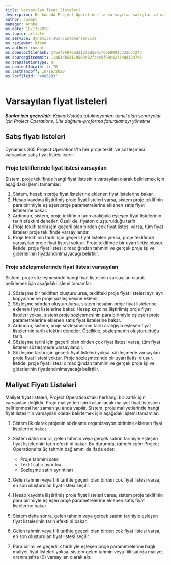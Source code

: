 ```yaml
---
title: Varsayılan fiyat listeleri
description: Bu konuda Project Operations'ta varsayılan satışlar ve maliyet fiyatı listeleri kopyalanması hakkında bilgi sağlanır.
author: rumant
manager: Annbe
ms.date: 10/13/2020
ms.topic: article
ms.service: dynamics-365-customerservice
ms.reviewer: kfend
ms.author: rumant
ms.openlocfilehash: 275ef9b9706d212a6da0dc7c060081c3226572f3
ms.sourcegitcommit: 11a61db54119503e82faec5f99c4273e8d1247e5
ms.translationtype: HT
ms.contentlocale: tr-TR
ms.lasthandoff: 10/16/2020
ms.locfileid: "4086203"
---
```

# <a name="default-price-lists"></a>Varsayılan fiyat listeleri

_**Şunlar için geçerlidir:** Kaynak/stoğu tutulmayanları temel alan senaryolar için Project Operations, Lite dağıtımı-proforma faturalamayı yönetme_

## <a name="sales-price-lists"></a>Satış fiyatı listeleri

Dynamics 365 Project Operations'ta her proje teklifi ve sözleşmesi varsayılan satış fiyat listesi içerir. 

### <a name="price-list-default-on-project-quotes"></a>Proje tekliflerinde fiyat listesi varsayılan
Sistem, proje teklifinde hangi fiyat listesinin varsayılan olarak belirlemek için aşağıdaki işlemi tamamlar:

1. Sistem, hesabın proje fiyat listelerine eklenen fiyat listelerine bakar. 
2. Hesap kaydına iliştirilmiş proje fiyat listeleri varsa, sistem proje teklifinin para birimiyle eşleşen proje parametrelerine eklenen satış fiyat listelerine bakar.
3. Ardından, sistem, proje teklifinin tarih aralığıyla eşleşen fiyat listelerinin tarih efektini denetler. Özellikle, fiyaton oluşturulduğu tarih.
4. Proje teklifi tarihi için geçerli olan birden çok fiyat listesi varsa, tüm fiyat listeleri proje teklifinde varsayılandır.
5. Proje teklifi nin tarihi için geçerli fiyat listeleri yoksa, proje teklifinde varsayılan proje fiyat listesi yoktur. Proje teklifinde bir uyarı iletisi oluşur. İletide, proje fiyat listesi olmadığından tahmini ve gerçek proje işi ve giderlerinin fiyatlandırılmayacağı belirtilir.

### <a name="price-list-default-on-project-contracts"></a>Proje sözleşmelerinde fiyat listesi varsayılan 
Sistem, proje sözleşmesinde hangi fiyat listesinin varsayılan olarak belirlemek için aşağıdaki işlemi tamamlar:

1. Sözleşme bir tekliften oluşturulursa, teklifteki proje fiyat listeleri ayrı ayrı kopyalanır ve proje sözleşmesine eklenir.
2. Sözleşme sıfırdan oluşturulursa, sistem hesabın proje fiyat listelerine eklenen fiyat listelerine bakar. Hesap kaydına iliştirilmiş proje fiyat listeleri yoksa, sistem proje sözleşmesinin para birimiyle eşleşen proje parametrelerine eklenen satış fiyat listelerine bakar.
4. Ardından, sistem, proje sözleşmesinin tarih aralığıyla eşleşen fiyat listelerinin tarih efektini denetler. Özellikle, sözleşmenin oluşturulduğu tarih.
5. Sözleşme tarihi için geçerli olan birden çok fiyat listesi varsa, tüm fiyat listeleri sözleşmede varsayılandır.
6. Sözleşme tarihi için geçerli fiyat listeleri yoksa, sözleşmede varsayılan proje fiyat listesi yoktur. Proje sözleşmesinde bir uyarı iletisi oluşur. İletide, proje fiyat listesi olmadığından tahmini ve gerçek proje işi ve giderlerinin fiyatlandırılmayacağı belirtilir.

## <a name="cost-price-lists"></a>Maliyet Fiyatı Listeleri

Maliyet fiyat listeleri, Project Operations'taki herhangi bir varlık için varsayılan değildir. Proje maliyetleri için kullanılacak maliyet fiyat listesinin belirlenmesi her zaman şu anda yapılır. Sistem, proje maliyetlerinde hangi fiyat listesinin varsayılan olarak belirlemek için aşağıdaki işlemi tamamlar:

1. Sistem ilk olarak projenin sözleşme organizasyon birimine eklenen fiyat listelerine bakar.
2. Sistem daha sonra, gelen tahmin veya gerçek satırın tarihiyle eşleşen fiyat listelerinin tarih efekti'ni bakar. Bu durumda, *tahmin satırı* Project Operations'ta üç tahmin bağlamını da ifade eder:

    - Proje tahmini satırı
    - Teklif satırı ayrıntısı
    - Sözleşme satırı ayrıntıları
  
3. Gelen tahmin veya fiili tarihte geçerli olan birden çok fiyat listesi varsa, en son oluşturulan fiyat listesi seçilir.
4. Hesap kaydına iliştirilmiş proje fiyat listeleri varsa, sistem proje teklifinin para birimiyle eşleşen proje parametrelerine eklenen satış fiyat listelerine bakar.
5. Sistem daha sonra, gelen tahmin veya gerçek satırın tarihiyle eşleşen fiyat listelerinin tarih efekti'ni bakar. 
6. Gelen tahmin veya fiili tarihte geçerli olan birden çok fiyat listesi varsa, en son oluşturulan fiyat listesi seçilir.
7. Para birimi ve geçerlilik tarihiyle eşleşen proje parametrelerine bağlı maliyet fiyat listeleri yoksa, sistem gelen tahmin veya fiili satırda maliyet oranını sıfıra (0) varsayılan olarak alır.
